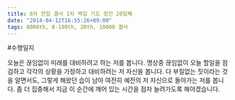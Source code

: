 ```yaml
---
title: 8차 천일 결사 1차 백일 기도 정진 20일째
date: "2014-04-12T16:55:26+09:00"
tags: 8000th, 8-100th, 20th, 10000 결사
---
```


#수행일지

오늘은 끊임없이 미래를 대비하려고 하는 저를 봅니다. 명상중 끊임없이 오늘 할일을 점검하고 각각의 상황을 가정하고 대비하려는 저 자신을 봅니다. 다 부질없는 짓이라는 것을 알면서도, 그렇게 해왔던 습이 남아 여전히 예전의 저 자신으로 돌아가는 저를 봅니다. 좀 더 집중해서 지금 이 순간에 깨어 있는 시간을 점차 늘려가도록 해야겠습니다.
